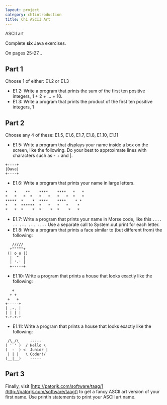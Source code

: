 ```yaml
---
layout: project
category: ch1introduction
title: Ch1 ASCII Art
---
```

ASCII art

Complete **six** Java exercises.

On pages 25-27...

## Part 1
Choose 1 of either: E1.2 or E1.3

  - E1.2: Write a program that prints the sum of the first ten positive integers, 1 + 2 + … + 10.
  - E1.3: Write a program that prints the product of the first ten positive integers, 1

## Part 2
Choose any 4 of these: E1.5, E1.6, E1.7, E1.8, E1.10, E1.11

  - E1.5: Write a program that displays your name inside a box on the screen, like the following. Do your best to approximate lines with characters such as - + and |.
  ```
  +----+
  |Dave|
  +----+
  ```
  - E1.6: Write a program that prints your name in large letters.

  ```
  *   *    **    ****    ****   *   *
  *   *   *  *   *   *   *   *  *   *
  *****  *    *  ****    ****    * *
  *   *  ******  *   *   *   *    *
  *   *  *    *  *    *  *    *   *
  ```
  - E1.7: Write a program that prints your name in Morse code, like this `.... .- .-. .-. -.--` Use a separate call to System.out.print for each letter.
  - E1.8: Write a program that prints a face similar to (but different from) the following:
  ```
     /////
    +"""""+
   (| o o |)
    |  ^  |
    | '-' |
    +-----+
  ```
  - E1.10: Write a program that prints a house that looks exactly like the following:
  ```
     +
    + +
   +   +
  +-----+
  | .-. |
  | | | |
  +-+-+-+

  ```
  - E1.11: Write a program that prints a house that looks exactly like the following:
  ```
   /\_/\     -----
  ( ' ' )  / Hello \
  (  -  ) <  Junior |
   | | |   \ Coder!/
  (__|__)    -----
  ```

## Part 3
Finally, visit [http://patorjk.com/software/taag/](http://patorjk.com/software/taag/) to get a fancy ASCII art version of your first name. Use println statements to print your ASCII art name.
